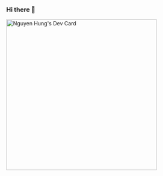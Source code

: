 ### Hi there 👋

<a href="https://app.daily.dev/NekooiTine"><img src="https://api.daily.dev/devcards/ec024f081dfe4b128f47ae7356363966.png?r=a0b" width="400" alt="Nguyen Hung's Dev Card"/></a>

<!--
**NeekuroVonz/NeekuroVonz** is a ✨ _special_ ✨ repository because its `README.md` (this file) appears on your GitHub profile.

Here are some ideas to get you started:

- 🔭 I’m currently working on ...
- 🌱 I’m currently learning ...
- 👯 I’m looking to collaborate on ...
- 🤔 I’m looking for help with ...
- 💬 Ask me about ...
- 📫 How to reach me: ...
- 😄 Pronouns: ...
- ⚡ Fun fact: ...
-->
